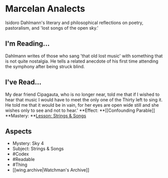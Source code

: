 # Marcelan Analects
Isidoro Dahlmann's literary and philosophical reflections on poetry, pastoralism, and 'lost songs of the open sky.'
## I'm Reading...
Dahlmann writes of those who sang 'that old lost music' with something that is not quite nostalgia. He tells a related anecdote of his first time attending the symphony after being struck blind. 
## I've Read...
My dear friend Cipagauta, who is no longer near, told me that if I wished to hear that music I would have to meet the only one of the Thirty left to sing it. He told me that it would be in vain, for her eyes are open wide still and she wishes only to see and not to hear.'
**Effect: **[[Confounding Parable]]
**Mastery: **[Lesson: Strings & Songs](https://uadaf.theevilroot.xyz/rowenarium/element/x.strings.songs)
## Aspects
- Mystery: Sky 4
- Subject: Strings & Songs
- #Codex
- #Readable
- #Thing
- [[wing.archive|Watchman's Archive]]